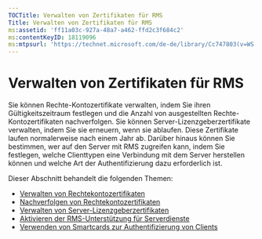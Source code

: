 ```yaml
---
TOCTitle: Verwalten von Zertifikaten für RMS
Title: Verwalten von Zertifikaten für RMS
ms:assetid: 'ff11a03c-927a-48a7-a462-ffd2c3f684c2'
ms:contentKeyID: 18119096
ms:mtpsurl: 'https://technet.microsoft.com/de-de/library/Cc747803(v=WS.10)'
---
```


Verwalten von Zertifikaten für RMS
==================================

Sie können Rechte-Kontozertifikate verwalten, indem Sie ihren Gültigkeitszeitraum festlegen und die Anzahl von ausgestellten Rechte-Kontozertifikaten nachverfolgen. Sie können Server-Lizenzgeberzertifikate verwalten, indem Sie sie erneuern, wenn sie ablaufen. Diese Zertifikate laufen normalerweise nach einem Jahr ab. Darüber hinaus können Sie bestimmen, wer auf den Server mit RMS zugreifen kann, indem Sie festlegen, welche Clienttypen eine Verbindung mit dem Server herstellen können und welche Art der Authentifizierung dazu erforderlich ist.

Dieser Abschnitt behandelt die folgenden Themen:

-   [Verwalten von Rechtekontozertifikaten](https://technet.microsoft.com/49c5c2ba-e197-4e4b-b3b3-b3248f068bcc)
-   [Nachverfolgen von Rechtekontozertifikaten](https://technet.microsoft.com/5bb0f3cf-fc44-4e60-a93f-c789d6f8a902)
-   [Verwalten von Server-Lizenzgeberzertifikaten](https://technet.microsoft.com/549979ad-13ee-4abc-8281-3e002a5a9561)
-   [Aktivieren der RMS-Unterstützung für Serverdienste](https://technet.microsoft.com/6288323c-0638-41b6-bef8-67a7c9433424)
-   [Verwenden von Smartcards zur Authentifizierung von Clients](https://technet.microsoft.com/5caacd67-fb16-46f1-b1ad-4aef0a632bf0)